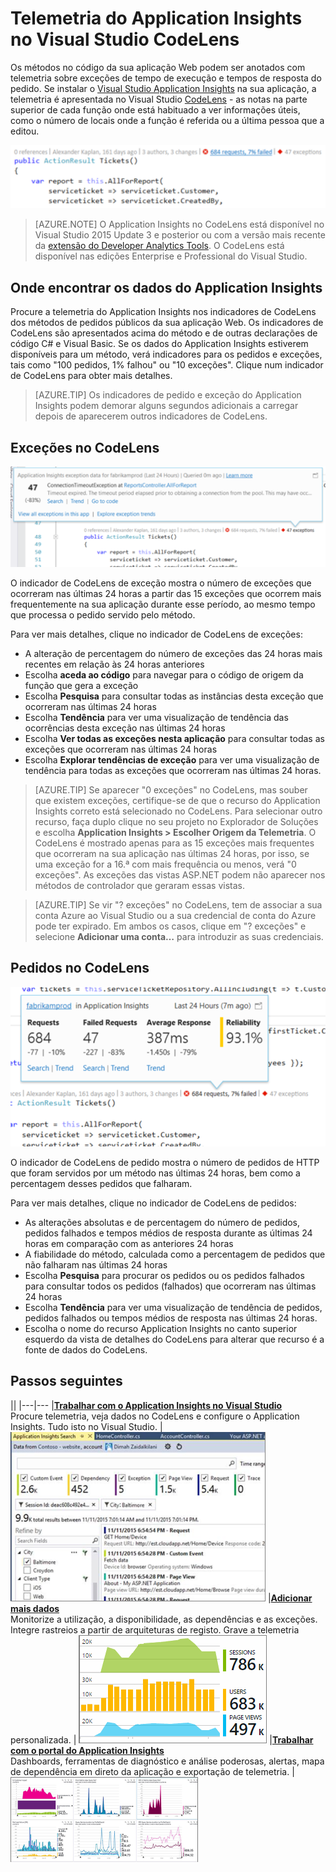 <properties 
    pageTitle="Telemetria do Application Insights no Visual Studio CodeLens | Microsoft Azure" 
    description="Aceda rapidamente ao seu pedido do Application Insights e telemetria de exceção com o CodeLens no Visual Studio." 
    services="application-insights" 
    documentationCenter=".net"
    authors="numberbycolors" 
    manager="douge"/>

<tags 
    ms.service="application-insights" 
    ms.workload="tbd" 
    ms.tgt_pltfrm="ibiza" 
    ms.devlang="na" 
    ms.topic="get-started-article" 
    ms.date="08/30/2016" 
    ms.author="daviste"/>
    

# Telemetria do Application Insights no Visual Studio CodeLens

Os métodos no código da sua aplicação Web podem ser anotados com telemetria sobre exceções de tempo de execução e tempos de resposta do pedido. Se instalar o [Visual Studio Application Insights](app-insights-overview.md) na sua aplicação, a telemetria é apresentada no Visual Studio [CodeLens](https://msdn.microsoft.com/library/dn269218.aspx) - as notas na parte superior de cada função onde está habituado a ver informações úteis, como o número de locais onde a função é referida ou a última pessoa que a editou.

![CodeLens](./media/app-insights-visual-studio-codelens/codelens-overview.png)

> [AZURE.NOTE] O Application Insights no CodeLens está disponível no Visual Studio 2015 Update 3 e posterior ou com a versão mais recente da [extensão do Developer Analytics Tools](https://visualstudiogallery.msdn.microsoft.com/82367b81-3f97-4de1-bbf1-eaf52ddc635a). O CodeLens está disponível nas edições Enterprise e Professional do Visual Studio.

## Onde encontrar os dados do Application Insights

Procure a telemetria do Application Insights nos indicadores de CodeLens dos métodos de pedidos públicos da sua aplicação Web. Os indicadores de CodeLens são apresentados acima do método e de outras declarações de código C# e Visual Basic. Se os dados do Application Insights estiverem disponíveis para um método, verá indicadores para os pedidos e exceções, tais como "100 pedidos, 1% falhou" ou "10 exceções". Clique num indicador de CodeLens para obter mais detalhes. 

> [AZURE.TIP] Os indicadores de pedido e exceção do Application Insights podem demorar alguns segundos adicionais a carregar depois de aparecerem outros indicadores de CodeLens.

## Exceções no CodeLens

![TBD](./media/app-insights-visual-studio-codelens/codelens-exceptions.png)

O indicador de CodeLens de exceção mostra o número de exceções que ocorreram nas últimas 24 horas a partir das 15 exceções que ocorrem mais frequentemente na sua aplicação durante esse período, ao mesmo tempo que processa o pedido servido pelo método.

Para ver mais detalhes, clique no indicador de CodeLens de exceções:

* A alteração de percentagem do número de exceções das 24 horas mais recentes em relação às 24 horas anteriores
* Escolha **aceda ao código** para navegar para o código de origem da função que gera a exceção
* Escolha **Pesquisa** para consultar todas as instâncias desta exceção que ocorreram nas últimas 24 horas
* Escolha **Tendência** para ver uma visualização de tendência das ocorrências desta exceção nas últimas 24 horas
* Escolha **Ver todas as exceções nesta aplicação** para consultar todas as exceções que ocorreram nas últimas 24 horas
* Escolha **Explorar tendências de exceção** para ver uma visualização de tendência para todas as exceções que ocorreram nas últimas 24 horas. 

> [AZURE.TIP] Se aparecer "0 exceções" no CodeLens, mas souber que existem exceções, certifique-se de que o recurso do Application Insights correto está selecionado no CodeLens. Para selecionar outro recurso, faça duplo clique no seu projeto no Explorador de Soluções e escolha **Application Insights > Escolher Origem da Telemetria**. O CodeLens é mostrado apenas para as 15 exceções mais frequentes que ocorreram na sua aplicação nas últimas 24 horas, por isso, se uma exceção for a 16.ª com mais frequência ou menos, verá "0 exceções". As exceções das vistas ASP.NET podem não aparecer nos métodos de controlador que geraram essas vistas.

> [AZURE.TIP] Se vir "? exceções" no CodeLens, tem de associar a sua conta Azure ao Visual Studio ou a sua credencial de conta do Azure pode ter expirado. Em ambos os casos, clique em "? exceções" e selecione **Adicionar uma conta…** para introduzir as suas credenciais.

## Pedidos no CodeLens

![TBD](./media/app-insights-visual-studio-codelens/codelens-requests.png)

O indicador de CodeLens de pedido mostra o número de pedidos de HTTP que foram servidos por um método nas últimas 24 horas, bem como a percentagem desses pedidos que falharam.

Para ver mais detalhes, clique no indicador de CodeLens de pedidos:

* As alterações absolutas e de percentagem do número de pedidos, pedidos falhados e tempos médios de resposta durante as últimas 24 horas em comparação com as anteriores 24 horas
* A fiabilidade do método, calculada como a percentagem de pedidos que não falharam nas últimas 24 horas
* Escolha **Pesquisa** para procurar os pedidos ou os pedidos falhados para consultar todos os pedidos (falhados) que ocorreram nas últimas 24 horas
* Escolha **Tendência** para ver uma visualização de tendência de pedidos, pedidos falhados ou tempos médios de resposta nas últimas 24 horas.
* Escolha o nome do recurso Application Insights no canto superior esquerdo da vista de detalhes do CodeLens para alterar que recurso é a fonte de dados do CodeLens.

## <a name="next"></a>Passos seguintes

||
|---|---
|**[Trabalhar com o Application Insights no Visual Studio](app-insights-visual-studio.md)**<br/>Procure telemetria, veja dados no CodeLens e configure o Application Insights. Tudo isto no Visual Studio. |![Clique com o botão direito do rato no projeto e escolha Application Insights, Pesquisa](./media/app-insights-visual-studio-trends/34.png)
|**[Adicionar mais dados](app-insights-asp-net-more.md)**<br/>Monitorize a utilização, a disponibilidade, as dependências e as exceções. Integre rastreios a partir de arquiteturas de registo. Grave a telemetria personalizada. | ![Visual Studio](./media/app-insights-visual-studio-trends/64.png)
|**[Trabalhar com o portal do Application Insights](app-insights-dashboards.md)**<br/>Dashboards, ferramentas de diagnóstico e análise poderosas, alertas, mapa de dependência em direto da aplicação e exportação de telemetria. |![Visual Studio](./media/app-insights-visual-studio-trends/62.png)



<!--HONumber=Sep16_HO3-->


